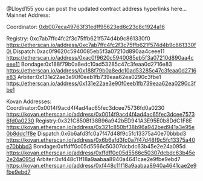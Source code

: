 @Lloyd155 you can post the updated contract address hyperlinks here...
Mainnet Address:

Coordinator: [0xb007eca49763f31edff95623ed6c23c8c1924a16](https://etherscan.io/address/0xb007eca49763f31edff95623ed6c23c8c1924a16)


Registry: 0xc7ab7ffc4fc2f3c75ffb621f574d4b9c861330f0 https://etherscan.io/address/0xc7ab7ffc4fc2f3c75ffb621f574d4b9c861330f0\
Dispatch:0xac0f9620c5940085eb5f3a07210d890aa4ceee11 https://etherscan.io/address/0xac0f9620c5940085eb5f3a07210d890aa4ceee11
Bondage:0x188f79b0a8edc10ad53285c47c3feaa0d2716e83 https://etherscan.io/address/0x188f79b0a8edc10ad53285c47c3feaa0d2716e83
Arbiter:0x131e22ae3e90f0eeb1fb739eaa62ea0290c3fbe1
https://etherscan.io/address/0x131e22ae3e90f0eeb1fb739eaa62ea0290c3fbe1

Kovan Addresses:
Coordinator:0x0014f9acd4f4ad4ac65fec3dcee75736fd0a0230 https://kovan.etherscan.io/address/0x0014f9acd4f4ad4ac65fec3dcee75736fd0a0230
Registry:0x321C850Bf38B96a942bED941A3E95E0b8DdC1F8E
https://kovan.etherscan.io/address/0x321c850bf38b96a942bed941a3e95e0b8ddc1f8e
Dispatch:0x6b6afd3fc0a7f47d48f9c5fc13375a40e70bbbd3 https://kovan.etherscan.io/address/0x6b6afd3fc0a7f47d48f9c5fc13375a40e70bbbd3
Bondage:0xffdff0c05d5566c50307dcbdc63b45e2e24a095d
https://kovan.etherscan.io/address/0xffdff0c05d5566c50307dcbdc63b45e2e24a095d
Arbiter:0xf448c11f18a9aabaa8940a4641cae2e9fbe9ebd7 https://kovan.etherscan.io/address/0xf448c11f18a9aabaa8940a4641cae2e9fbe9ebd7
